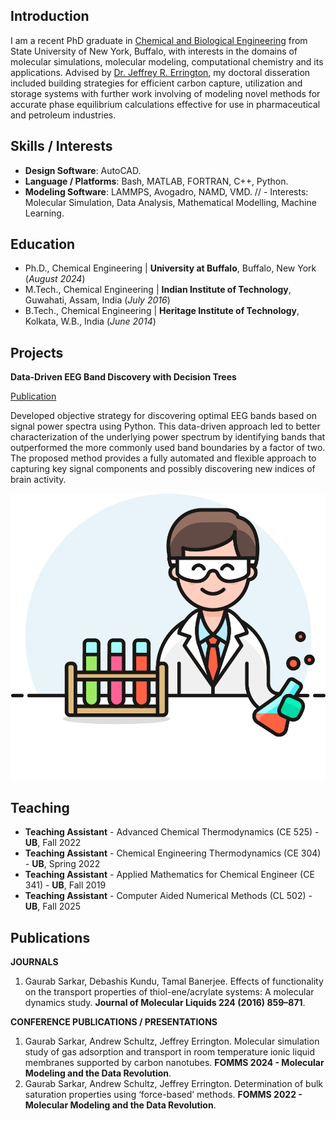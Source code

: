 ## Introduction

I am a recent PhD graduate in [Chemical and Biological Engineering](https://engineering.buffalo.edu/chemical-biological.html) from State University of New York, Buffalo, with interests in the domains of molecular simulations, molecular modeling, computational chemistry and its applications. Advised by [Dr. Jeffrey R. Errington](https://engineering.buffalo.edu/chemical-biological/people/faculty-directory/core.host.html/content/shared/engineering/chemical-biological/profiles/faculty/errington-jeffrey-r.detail.html), my doctoral disseration included building strategies for efficient carbon capture, utilization and storage systems with further work involving of modeling novel methods for accurate phase equilibrium calculations effective for use in pharmaceutical and petroleum industries.

## Skills / Interests
- **Design Software**: AutoCAD.
- **Language / Platforms**: Bash, MATLAB, FORTRAN, C++, Python.
- **Modeling Software**: LAMMPS, Avogadro, NAMD, VMD.
// - Interests: Molecular Simulation, Data Analysis, Mathematical Modelling, Machine Learning.

## Education

- Ph.D., Chemical Engineering | **University at Buffalo**, Buffalo, New York (_August 2024_)
- M.Tech., Chemical Engineering | **Indian Institute of Technology**, Guwahati, Assam, India (_July 2016_)
- B.Tech., Chemical Engineering | **Heritage Institute of Technology**, Kolkata, W.B., India (_June 2014_)

## Projects
**Data-Driven EEG Band Discovery with Decision Trees**

[Publication](https://www.mdpi.com/1424-8220/22/8/3048)

Developed objective strategy for discovering optimal EEG bands based on signal power spectra using Python. This data-driven approach led to better characterization of the underlying power spectrum by identifying bands that outperformed the more commonly used band boundaries by a factor of two. The proposed method provides a fully automated and flexible approach to capturing key signal components and possibly discovering new indices of brain activity.

![Example image](/pic.png)

## Teaching

- **Teaching Assistant** - Advanced Chemical Thermodynamics (CE 525) - **UB**, Fall 2022
- **Teaching Assistant** - Chemical Engineering Thermodynamics (CE 304) - **UB**, Spring 2022
- **Teaching Assistant** - Applied Mathematics for Chemical Engineer (CE 341) - **UB**, Fall 2019
- **Teaching Assistant** - Computer Aided Numerical Methods (CL 502) - **UB**, Fall 2025

## Publications

**JOURNALS**

1. Gaurab Sarkar, Debashis Kundu, Tamal Banerjee. Effects of functionality on the transport properties of thiol-ene/acrylate systems: A molecular dynamics study. **Journal of Molecular Liquids 224 (2016) 859–871**.

**CONFERENCE PUBLICATIONS / PRESENTATIONS**

1. Gaurab Sarkar, Andrew Schultz, Jeffrey Errington. Molecular simulation study of gas adsorption and transport in room temperature ionic liquid membranes supported by carbon nanotubes. **FOMMS 2024 - Molecular Modeling and the Data Revolution**.
2. Gaurab Sarkar, Andrew Schultz, Jeffrey Errington. Determination of bulk saturation properties using ‘force-based’ methods. **FOMMS 2022 - Molecular Modeling and the Data Revolution**.

